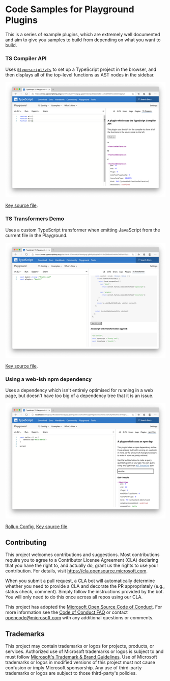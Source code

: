# Code Samples for Playground Plugins

This is a series of example plugins, which are extremely well documented and aim to give you samples to build from depending on what you want to build.

### TS Compiler API

Uses [`@typescript/vfs`](https://www.npmjs.com/package/@typescript/vfs) to set up a TypeScript project in the browser, and then displays all of the top-level functions as AST nodes in the sidebar.

![./samples/ts-program/screenshot/img.png](./samples/ts-program/screenshot/img.png)

[Key source file](./samples/ts-program/src/index.ts).

### TS Transformers Demo

Uses a custom TypeScript transformer when emitting JavaScript from the current file in the Playground.

![./samples/transformer/screenshot/img.png](./samples/transformer/screenshot/img.png)

[Key source file](./samples/transformer/src/index.ts).


### Using a web-ish npm dependency

Uses a dependency which isn't entirely optimised for running in a web page, but doesn't have too big of a dependency tree that it is an issue.

![./samples/webish-npm-dep/screenshot/img.png](./samples/webish-npm-dep/screenshot/img.png)

[Rollup Config](./samples/webish-npm-dep/rollup.config.js), [Key source file](./samples/webish-npm-dep/src/index.ts).


## Contributing

This project welcomes contributions and suggestions.  Most contributions require you to agree to a
Contributor License Agreement (CLA) declaring that you have the right to, and actually do, grant us
the rights to use your contribution. For details, visit https://cla.opensource.microsoft.com.

When you submit a pull request, a CLA bot will automatically determine whether you need to provide
a CLA and decorate the PR appropriately (e.g., status check, comment). Simply follow the instructions
provided by the bot. You will only need to do this once across all repos using our CLA.

This project has adopted the [Microsoft Open Source Code of Conduct](https://opensource.microsoft.com/codeofconduct/).
For more information see the [Code of Conduct FAQ](https://opensource.microsoft.com/codeofconduct/faq/) or
contact [opencode@microsoft.com](mailto:opencode@microsoft.com) with any additional questions or comments.

## Trademarks

This project may contain trademarks or logos for projects, products, or services. Authorized use of Microsoft 
trademarks or logos is subject to and must follow 
[Microsoft's Trademark & Brand Guidelines](https://www.microsoft.com/en-us/legal/intellectualproperty/trademarks/usage/general).
Use of Microsoft trademarks or logos in modified versions of this project must not cause confusion or imply Microsoft sponsorship.
Any use of third-party trademarks or logos are subject to those third-party's policies.
